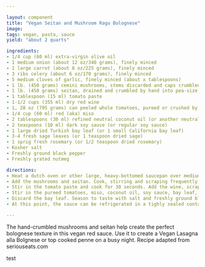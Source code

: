 ```yaml
---

layout: component
title: "Vegan Seitan and Mushroom Ragu Bolognese"
image:
tags: vegan, pasta, sauce
yield: "about 2 quarts"

ingredients:
- 1/4 cup (60 ml) extra-virgin olive oil
- 1 medium onion (about 12 oz/340 grams), finely minced
- 1 large carrot (about 8 oz/225 grams), finely minced
- 3 ribs celery (about 6 oz/170 grams), finely minced
- 5 medium cloves of garlic, finely minced (about x tablespoons)
- 1 lb. (450 grams) cemini mushrooms, stems discarded and caps crumbled by hand into pea-size morsels
- 1 lb. (450 grams) seitan, drained and crumbled by hand into pea-size morsels
- 1 tablespoon (15 ml) tomato paste
- 1-1/2 cups (355 ml) dry red wine
- 1, 28 oz (795 grams) can peeled whole tomatoes, pureed or crushed by hand
- 1/4 cup (60 ml) red (aka) miso
- 2 tablespoons (30 ml) refined neutral coconut oil (or another neutral oil like canola, safflower or peanut)
- 2 teaspoons (10 ml) dark soy sauce (or regular soy sauce)
- 1 large dried Turkish bay leaf (or 1 small California bay leaf)
- 3-4 fresh sage leaves (or 1 teaspoon dried sage)
- 1 sprig fresh rosemary (or 1/2 teaspoon dried rosemary)
- Kosher salt
- Freshly ground black pepper
- Freshly grated nutmeg

directions:
- Heat a dutch oven or other large, heavy-bottomed saucepan over medium-high heat. When the pan is hot, add the olive oil. Heat until shimmering. Add the onion, carrot, and celery. Cook, stirring and scraping frequently, until the onion is just beginning to turn golden, about 7 minutes. Add the garlic and cook until fragrant, about 1 minute more.
- Add the mushrooms and seitan. Cook, stirring and scraping frequently, until the water in the mushrooms and seitan evaporates and a light brown film begins to develop on the bottom of the pot, about x minutes.
- Stir in the tomato paste and cook for 30 seconds. Add the wine, scraping up any browned bits from the bottom of the pot, and bring to a boil. Reduce the heat and simmer until the wine has nearly evaporated and no longer smells of alcohol, about 5 minutes.
- Stir in the pureed tomatoes, miso, coconut oil, soy sauce, bay leaf, sage, and rosemary. Bring the mixture back to a simmer and cook until the sauce has reduced and thickened, about 30 minutes.
- Discard the bay leaf. Season to taste with salt and freshly ground black pepper. Stir in a few scrapings of nutmeg.
- At this point, the sauce can be refrigerated in a tighly sealed container for about a week or frozen for up to 3 months. Reheat before proceeding to make Vegan Lasagna alla Bolognese.

---
```


The hand-crumbled mushrooms and seitan help create the perfect bolognese texture in this vegan red sauce. Use it to create a Vegan Lasagna alla Bolgnese or top cooked penne on a busy night. Recipe adapted from seriouseats.com

test
